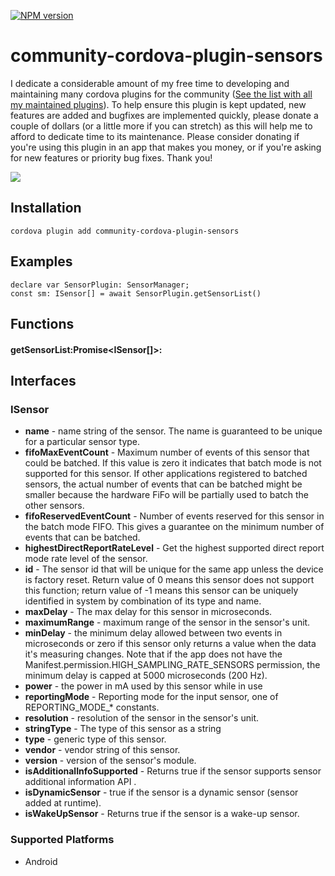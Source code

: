 [![NPM version](https://img.shields.io/npm/v/community-cordova-plugin-sensors)](https://www.npmjs.com/package/community-cordova-plugin-sensors)


# community-cordova-plugin-sensors


I dedicate a considerable amount of my free time to developing and maintaining many cordova plugins for the community ([See the list with all my maintained plugins][community_plugins]).
To help ensure this plugin is kept updated,
new features are added and bugfixes are implemented quickly,
please donate a couple of dollars (or a little more if you can stretch) as this will help me to afford to dedicate time to its maintenance.
Please consider donating if you're using this plugin in an app that makes you money, 
or if you're asking for new features or priority bug fixes. Thank you!

[![](https://img.shields.io/static/v1?label=Sponsor%20Me&style=for-the-badge&message=%E2%9D%A4&logo=GitHub&color=%23fe8e86)](https://github.com/sponsors/eyalin)



## Installation

    cordova plugin add community-cordova-plugin-sensors

## Examples

    declare var SensorPlugin: SensorManager;
    const sm: ISensor[] = await SensorPlugin.getSensorList()

## Functions

#### getSensorList:Promise<ISensor[]>:

## Interfaces
### ISensor
- __name__ - name string of the sensor. The name is guaranteed to be unique for a particular sensor type.
- __fifoMaxEventCount__ - Maximum number of events of this sensor that could be batched. If this value is zero it indicates that batch mode is not supported for this sensor. If other applications registered to batched sensors, the actual number of events that can be batched might be smaller because the hardware FiFo will be partially used to batch the other sensors.
- __fifoReservedEventCount__ - Number of events reserved for this sensor in the batch mode FIFO. This gives a guarantee on the minimum number of events that can be batched.
- __highestDirectReportRateLevel__ - Get the highest supported direct report mode rate level of the sensor.
- __id__ - The sensor id that will be unique for the same app unless the device is factory reset. Return value of 0 means this sensor does not support this function; return value of -1 means this sensor can be uniquely identified in system by combination of its type and name.
- __maxDelay__ - The max delay for this sensor in microseconds.
- __maximumRange__ - maximum range of the sensor in the sensor's unit. 
- __minDelay__ - the minimum delay allowed between two events in microseconds or zero if this sensor only returns a value when the data it's measuring changes. Note that if the app does not have the Manifest.permission.HIGH_SAMPLING_RATE_SENSORS permission, the minimum delay is capped at 5000 microseconds (200 Hz).
- __power__ - the power in mA used by this sensor while in use
- __reportingMode__ - Reporting mode for the input sensor, one of REPORTING_MODE_* constants.
- __resolution__ - resolution of the sensor in the sensor's unit.
- __stringType__ - The type of this sensor as a string
- __type__ - generic type of this sensor.
- __vendor__ - vendor string of this sensor.
- __version__ - version of the sensor's module.
- __isAdditionalInfoSupported__ - Returns true if the sensor supports sensor additional information API .
- __isDynamicSensor__ - true if the sensor is a dynamic sensor (sensor added at runtime).
- __isWakeUpSensor__ - Returns true if the sensor is a wake-up sensor.






### Supported Platforms


- Android


[w3c_spec]: https://www.w3.org/TR/battery-status/
[status_object]: #status-object
[community_plugins]: https://github.com/EYALIN?tab=repositories&q=community&type=&language=&sort=
